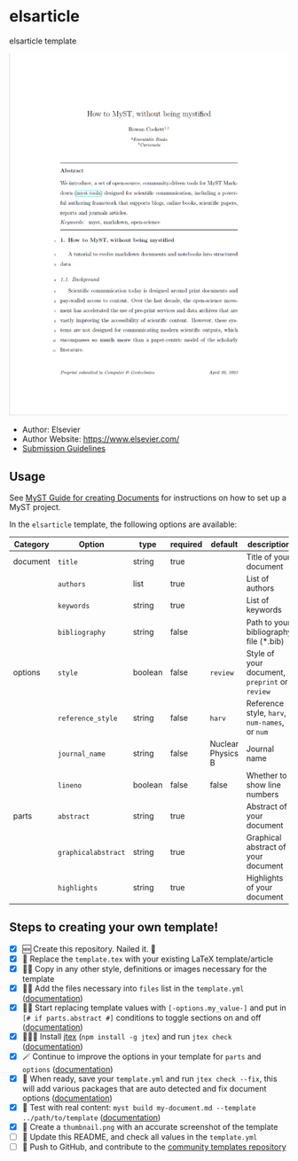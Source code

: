# elsarticle

elsarticle template

![](thumbnail.png)

- Author: Elsevier
- Author Website: https://www.elsevier.com/
- [Submission Guidelines](https://www.elsevier.com/authors/policies-and-guidelines/latex-instructions)

## Usage

See [MyST Guide for creating Documents](https://myst-tools.org/docs/mystjs/quickstart-myst-documents) for instructions 
on how to set up a MyST project.

In the `elsarticle` template, the following options are available:

| Category | Option              | type    | required | default           | description                                    |
|----------|---------------------|---------|----------|-------------------|------------------------------------------------|
| document | `title`             | string  | true     |                   | Title of your document                         |
|          | `authors`           | list    | true     |                   | List of authors                                |
|          | `keywords`          | string  | true     |                   | List of keywords                               |
|          | `bibliography`      | string  | false    |                   | Path to your bibliography file (*.bib)         |
| options  | `style`             | boolean | false    | `review`          | Style of your document, `preprint` or `review` |
|          | `reference_style`   | string  | false    | `harv`            | Reference style, `harv`, `num-names`, or `num` | 
|          | `journal_name`      | string  | false    | Nuclear Physics B | Journal name                                   |
|          | `lineno`            | boolean | false    | false             | Whether to show line numbers                   |
| parts    | `abstract`          | string  | true     |                   | Abstract of your document                      |
|          | `graphicalabstract` | string  | true     |                   | Graphical abstract of your document            |
|          | `highlights`        | string  | true     |                   | Highlights of your document                    |

## Steps to creating your own template!

- [x] 🆕 Create this repository. Nailed it. 🚀
- [x] 📑 Replace the `template.tex` with your existing LaTeX template/article
- [x] 👯‍♀️ Copy in any other style, definitions or images necessary for the template
- [x] 👩‍🔬 Add the files necessary into `files` list in the `template.yml` ([documentation](https://myst-tools.org/docs/mystjs/jtex/template-yml))
- [x] 🧙‍♀️ Start replacing template values with `[-options.my_value-]` and put in `[# if parts.abstract #]` conditions to toggle sections on and off ([documentation](https://myst-tools.org/docs/mystjs/jtex/template-rules))
- [x] 👩🏿‍💻 Install [jtex](https://myst-tools.org/docs/mystjs/jtex) (`npm install -g jtex`) and run `jtex check` ([documentation](https://myst-tools.org/docs/mystjs/jtex/command-line))
- [x] 🪄 Continue to improve the options in your template for `parts` and `options` ([documentation](https://myst-tools.org/docs/mystjs/jtex/document))
- [x] 💾 When ready, save your `template.yml` and run `jtex check --fix`, this will add various packages that are auto detected and fix document options ([documentation](https://myst-tools.org/docs/mystjs/jtex/command-line))
- [x] 🧪 Test with real content: `myst build my-document.md --template ../path/to/template` ([documentation](https://myst-tools.org/docs/mystjs/guide/creating-pdf-documents))
- [x] 📸 Create a `thumbnail.png` with an accurate screenshot of the template
- [ ] 🧭 Update this README, and check all values in the `template.yml`
- [ ] 🚀 Push to GitHub, and contribute to the [community templates repository](https://github.com/myst-templates/templates)
